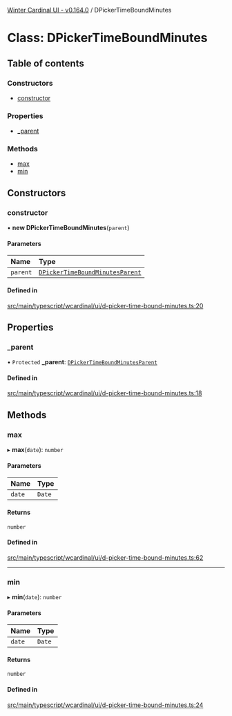 [Winter Cardinal UI - v0.164.0](../index.md) / DPickerTimeBoundMinutes

# Class: DPickerTimeBoundMinutes

## Table of contents

### Constructors

- [constructor](DPickerTimeBoundMinutes.md#constructor)

### Properties

- [\_parent](DPickerTimeBoundMinutes.md#_parent)

### Methods

- [max](DPickerTimeBoundMinutes.md#max)
- [min](DPickerTimeBoundMinutes.md#min)

## Constructors

### constructor

• **new DPickerTimeBoundMinutes**(`parent`)

#### Parameters

| Name | Type |
| :------ | :------ |
| `parent` | [`DPickerTimeBoundMinutesParent`](../interfaces/DPickerTimeBoundMinutesParent.md) |

#### Defined in

[src/main/typescript/wcardinal/ui/d-picker-time-bound-minutes.ts:20](https://github.com/winter-cardinal/winter-cardinal-ui/blob/v0.164.0/src/main/typescript/wcardinal/ui/d-picker-time-bound-minutes.ts#L20)

## Properties

### \_parent

• `Protected` **\_parent**: [`DPickerTimeBoundMinutesParent`](../interfaces/DPickerTimeBoundMinutesParent.md)

#### Defined in

[src/main/typescript/wcardinal/ui/d-picker-time-bound-minutes.ts:18](https://github.com/winter-cardinal/winter-cardinal-ui/blob/v0.164.0/src/main/typescript/wcardinal/ui/d-picker-time-bound-minutes.ts#L18)

## Methods

### max

▸ **max**(`date`): `number`

#### Parameters

| Name | Type |
| :------ | :------ |
| `date` | `Date` |

#### Returns

`number`

#### Defined in

[src/main/typescript/wcardinal/ui/d-picker-time-bound-minutes.ts:62](https://github.com/winter-cardinal/winter-cardinal-ui/blob/v0.164.0/src/main/typescript/wcardinal/ui/d-picker-time-bound-minutes.ts#L62)

___

### min

▸ **min**(`date`): `number`

#### Parameters

| Name | Type |
| :------ | :------ |
| `date` | `Date` |

#### Returns

`number`

#### Defined in

[src/main/typescript/wcardinal/ui/d-picker-time-bound-minutes.ts:24](https://github.com/winter-cardinal/winter-cardinal-ui/blob/v0.164.0/src/main/typescript/wcardinal/ui/d-picker-time-bound-minutes.ts#L24)
